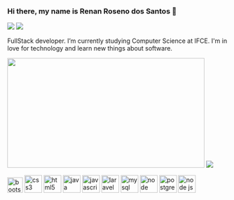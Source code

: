 ### Hi there, my name is Renan Roseno dos Santos 👋
<p align="left">
<a href="https://www.linkedin.com/in/renan-roseno-241b11187/"><img src="https://img.shields.io/badge/LinkedIn-0077B5?style=for-the-badge&logo=linkedin&logoColor=white"></a>
<a href ="https://gitlab.com/RenanRoseno"><img src="https://img.shields.io/badge/GitLab-330F63?style=for-the-badge&logo=gitlab&logoColor=white"></a>
</p> 
<!--
**RenanRoseno/RenanRoseno** is a ✨ _special_ ✨ repository because its `README.md` (this file) appears on your GitHub profile.-->

 FullStack developer. I’m currently studying Computer Science at IFCE. I'm in love for technology and learn new things about software.
<p align="left">
 <img src="https://github-readme-stats.vercel.app/api?username=RenanRoseno&show_icons=true&theme=react&hide_border=true)" height="250" width="450"> 

 <img src="https://github-readme-stats.vercel.app/api/top-langs/?username=RenanRoseno&layout=compact&theme=react&hide_border=true&langs_count=8">
 
</p>
<p align="left">
    <img src="https://devicons.github.io/devicon/devicon.git/icons/bootstrap/bootstrap-plain.svg" alt="bootstrap" width="35" height="35" />
    <img src="https://devicons.github.io/devicon/devicon.git/icons/css3/css3-original-wordmark.svg" alt="css3" width="40" height="40" />
    <img src="https://devicons.github.io/devicon/devicon.git/icons/html5/html5-original-wordmark.svg" alt="html5"  width="40" height="40"/>
    <img src="https://devicons.github.io/devicon/devicon.git/icons/java/java-original-wordmark.svg" alt="java" width="40" height="40"/> 
    <img src="https://devicons.github.io/devicon/devicon.git/icons/javascript/javascript-original.svg" alt="javascript" width="40" height="40"/>
    <img src="https://devicons.github.io/devicon/devicon.git/icons/laravel/laravel-plain-wordmark.svg" alt="laravel" width="40" height="40"/> 
    <img src="https://devicons.github.io/devicon/devicon.git/icons/mysql/mysql-original-wordmark.svg" alt="mysql" width="40" height="40"/> 
    <img src="https://devicons.github.io/devicon/devicon.git/icons/react/react-original-wordmark.svg" alt="node" width="40" height="40"/>
    <img src="https://devicons.github.io/devicon/devicon.git/icons/postgresql/postgresql-original-wordmark.svg" alt="postgresql" width="40" height="40"/>
    <img src="https://devicons.github.io/devicon/devicon.git/icons/nodejs/nodejs-plain.svg" alt="node js" width="40" height="40"/> 
</p>
<!-- 
- 🔭 I’m currently working on ...
- 🌱 I’m currently learning ...
- 👯 I’m looking to collaborate on ...
- 🤔 I’m looking for help with ...
- 💬 Ask me about ...
- 📫 How to reach me: ...
- 😄 Pronouns: ...
- ⚡ Fun fact: ...
-->
